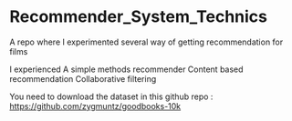 # Recommender_System_Technics
A repo where I experimented several way of getting recommendation for films

I experienced 
A simple methods recommender
Content based recommendation
Collaborative filtering 


You need to download the dataset in this github repo :
https://github.com/zygmuntz/goodbooks-10k
